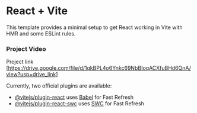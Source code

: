 # React + Vite

This template provides a minimal setup to get React working in Vite with HMR and some ESLint rules.

### Project Video

Project link [https://drive.google.com/file/d/1qkBPL4o6Ynkc69NbBIoqACXfuBHd6QnA/view?usp=drive_link]

Currently, two official plugins are available:

- [@vitejs/plugin-react](https://github.com/vitejs/vite-plugin-react/blob/main/packages/plugin-react/README.md) uses [Babel](https://babeljs.io/) for Fast Refresh
- [@vitejs/plugin-react-swc](https://github.com/vitejs/vite-plugin-react-swc) uses [SWC](https://swc.rs/) for Fast Refresh
